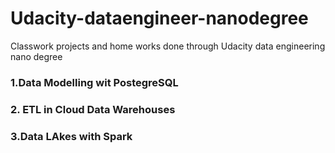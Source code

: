 # Udacity-dataengineer-nanodegree
Classwork projects and home works done through Udacity data engineering nano degree

### 1.Data Modelling wit PostegreSQL
### 2. ETL in Cloud Data Warehouses
### 3.Data LAkes with Spark
